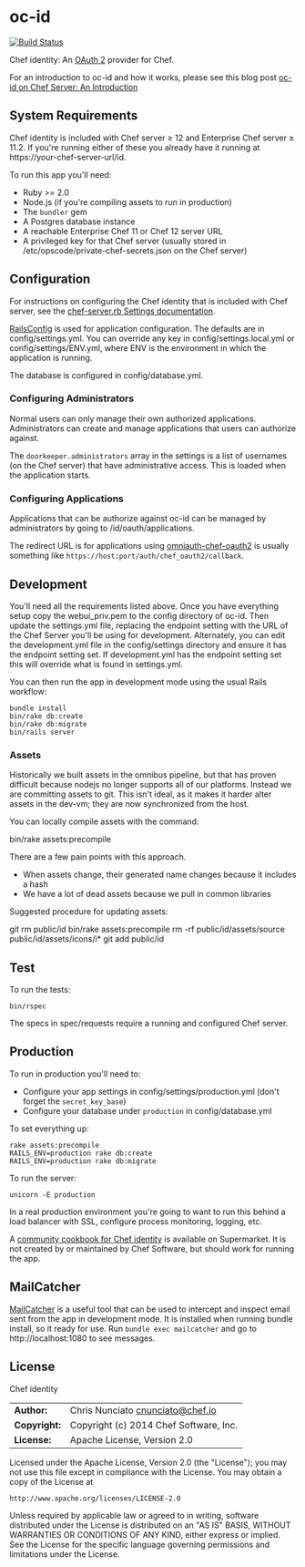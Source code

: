 oc-id
=====

[![Build Status](https://travis-ci.org/chef/oc-id.svg)](https://travis-ci.org/chef/oc-id)

Chef identity: An [OAuth 2](http://oauth.net/2/) provider for Chef.

For an introduction to oc-id and how it works, please see this blog post [oc-id on Chef Server: An Introduction](https://www.chef.io/blog/2015/06/09/oc-id-on-chef-server-an-introduction/)

## System Requirements

Chef identity is included with Chef server ≥ 12 and Enterprise Chef server ≥
11.2. If you're running either of these you already have it running at
https://your-chef-server-url/id.

To run this app you'll need:

* Ruby >= 2.0
* Node.js (if you're compiling assets to run in production)
* The `bundler` gem
* A Postgres database instance
* A reachable Enterprise Chef 11 or Chef 12 server URL
* A privileged key for that Chef server (usually stored in
  /etc/opscode/private-chef-secrets.json on the Chef server)

## Configuration

For instructions on configuring the Chef identity that is included with Chef
server, see the
[chef-server.rb Settings documentation](https://docs.chef.io/server/config_rb_server_optional_settings/#oc-id-14).

[RailsConfig](https://github.com/railsconfig/rails_config) is used for
application configuration. The defaults are in config/settings.yml. You can
override any key in config/settings.local.yml or config/settings/ENV.yml,
where ENV is the environment in which the application is running.

The database is configured in config/database.yml.

### Configuring Administrators

Normal users can only manage their own authorized applications. Administrators
can create and manage applications that users can authorize against.

The `doorkeeper.administrators` array in the settings is a list of usernames
(on the Chef server) that have administrative access. This is loaded when
the application starts.

### Configuring Applications

Applications that can be authorize against oc-id can be managed by
administrators by going to /id/oauth/applications.

The redirect URL is for applications using
[omniauth-chef-oauth2](https://github.com/chef/omniauth-chef-oauth2) is
usually something like `https://host:port/auth/chef_oauth2/callback`.

## Development

You'll need all the requirements listed above. Once you have everything setup
copy the webui\_priv.pem to the config directory of oc-id. Then update the
settings.yml file, replacing the endpoint setting with the URL of the Chef Server
you'll be using for development. Alternately, you can edit the development.yml
file in the config/settings directory and ensure it has the endpoint setting
set. If development.yml has the endpoint setting set this will override what is
found in settings.yml.

You can then run the app in development mode using the usual Rails workflow:

    bundle install
    bin/rake db:create
    bin/rake db:migrate
    bin/rails server

### Assets

Historically we built assets in the omnibus pipeline, but that has
proven difficult because nodejs no longer supports all of our
platforms. Instead we are committing assets to git. This isn't ideal,
as it makes it harder alter assets in the dev-vm; they are
now synchronized from the host.

You can locally compile assets with the command:

bin/rake assets:precompile

There are a few pain points with this approach.
* When assets change, their generated name changes because it includes a hash
* We have a lot of dead assets because we pull in common libraries

Suggested procedure for updating assets:

git rm public/id
bin/rake assets:precompile
rm -rf public/id/assets/source public/id/assets/icons/i*
git add public/id

## Test

To run the tests:

    bin/rspec

The specs in spec/requests require a running and configured Chef server.

## Production

To run in production you'll need to:

* Configure your app settings in config/settings/production.yml (don't forget the
`secret_key_base`)
* Configure your database under `production` in config/database.yml

To set everything up:

    rake assets:precompile
    RAILS_ENV=production rake db:create
    RAILS_ENV=production rake db:migrate

To run the server:

    unicorn -E production

In a real production environment you're going to want to run this behind a load
balancer with SSL, configure process monitoring, logging, etc.

A [community cookbook for Chef identity](https://supermarket.chef.io/cookbooks/oc-id)
is available on Supermarket. It is not created by or maintained by Chef
Software, but should work for running the app.

## MailCatcher

[MailCatcher](http://mailcatcher.me/) is a useful tool that can  be used to intercept and inspect email sent from the app in development mode. It is installed when running bundle install, so it ready for use. Run ```bundle exec mailcatcher``` and go to http://localhost:1080 to see messages.

## License

Chef identity

|                      |                                          |
|:---------------------|:-----------------------------------------|
| **Author:**          | Chris Nunciato <cnunciato@chef.io>
| **Copyright:**       | Copyright (c) 2014 Chef Software, Inc.
| **License:**         | Apache License, Version 2.0

Licensed under the Apache License, Version 2.0 (the "License");
you may not use this file except in compliance with the License.
You may obtain a copy of the License at

    http://www.apache.org/licenses/LICENSE-2.0

Unless required by applicable law or agreed to in writing, software
distributed under the License is distributed on an "AS IS" BASIS,
WITHOUT WARRANTIES OR CONDITIONS OF ANY KIND, either express or implied.
See the License for the specific language governing permissions and
limitations under the License.
